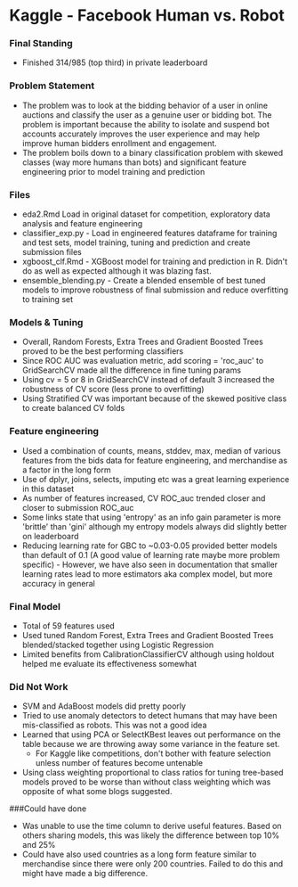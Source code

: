 # Kaggle - Facebook Human vs. Robot

### Final Standing
- Finished 314/985 (top third) in private leaderboard 

### Problem Statement
- The problem was to look at the bidding behavior of a user in online auctions and classify the user as a genuine user or bidding bot. The problem is important because the ability to isolate and suspend bot accounts accurately improves the user experience and may help improve human bidders enrollment and engagement. 
- The problem boils down to a binary classification problem with skewed classes (way more humans than bots) and significant feature engineering prior to model training and prediction

### Files
- eda2.Rmd 
Load in original dataset for competition, exploratory data analysis and feature engineering
- classifier_exp.py -
Load in engineered features dataframe for training and test sets, model training, tuning and prediction and create submission files
- xgboost_clf.Rmd -
XGBoost model for training and prediction in R. Didn't do as well as expected although it was blazing fast.
- ensemble_blending.py -
Create a blended ensemble of best tuned models to improve robustness of final submission and reduce overfitting to training set

### Models & Tuning
- Overall, Random Forests, Extra Trees and Gradient Boosted Trees proved to be the best performing classifiers
- Since ROC AUC was evaluation metric, add scoring = 'roc_auc' to GridSearchCV made all the difference in fine tuning params
- Using cv = 5 or 8 in GridSearchCV instead of default 3 increased the robustness of CV score (less prone to overfitting)
- Using Stratified CV was important because of the skewed positive class to create balanced CV folds

### Feature engineering
- Used a combination of counts, means, stddev, max, median of various features from the bids data for feature engineering, and merchandise
 as a factor in the long form
- Use of dplyr, joins, selects, imputing etc was a great learning experience in this dataset
- As number of features increased, CV ROC_auc trended closer and closer to submission ROC_auc
- Some links state that using 'entropy' as an info gain parameter is more 'brittle' than 'gini' although my entropy models always did slightly better on leaderboard
- Reducing learning rate for GBC to ~0.03-0.05 provided better models than  default of 0.1 (A good value of learning rate maybe more problem specific)
		- However, we have also seen in documentation that smaller learning rates lead to more estimators aka complex model, but more accuracy in general

### Final Model
- Total of 59 features used
- Used tuned Random Forest, Extra Trees and Gradient Boosted Trees blended/stacked together using Logistic Regression
- Limited benefits from CalibrationClassifierCV although using holdout helped me evaluate its effectiveness somewhat

### Did Not Work
- SVM and AdaBoost models did pretty poorly
- Tried to use anomaly detectors to detect humans that may have been mis-classified as robots. This was not a good idea 
- Learned that using PCA or SelectKBest leaves out performance on the table because we are throwing away some variance in the feature set. 
  - For Kaggle like competitions, don't bother with feature selection unless number of features become untenable
- Using class weighting proportional to class ratios for tuning tree-based models proved to be worse than without class weighting which was opposite of what some blogs suggested.
  
###Could have done
- Was unable to use the time column to derive useful features. Based on others sharing models, this was likely the difference between top 10% and 25%
- Could have also used countries as a long form feature similar to merchandise since there were only 200 countries. Failed to do this and might have made a big difference. 

